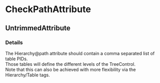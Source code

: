 ﻿---  
uid: Validator_18_2_2  
---

# CheckPathAttribute

## UntrimmedAttribute

### Details

The Hierarchy@path attribute should contain a comma separated list of table PIDs.  
Those tables will define the different levels of the TreeControl.  
Note that this can also be achieved with more flexibility via the Hierarchy\/Table tags.
